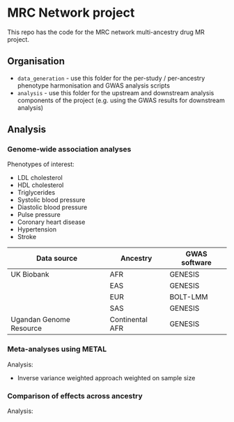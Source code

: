 # MRC Network project

This repo has the code for the MRC network multi-ancestry drug MR project.

## Organisation

- `data_generation` - use this folder for the per-study / per-ancestry phenotype harmonisation and GWAS analysis scripts
- `analysis` - use this folder for the upstream and downstream analysis components of the project (e.g. using the GWAS results for downstream analysis)

## Analysis 
### Genome-wide association analyses 
Phenotypes of interest: 
- LDL cholesterol
- HDL cholesterol
- Triglycerides
- Systolic blood pressure
- Diastolic blood pressure
- Pulse pressure
- Coronary heart disease
- Hypertension
- Stroke

| Data source  | Ancestry | GWAS software |
| --- | --- | --- |
| UK Biobank | AFR | GENESIS |
| | EAS| GENESIS  |
| | EUR | BOLT-LMM |
| | SAS | GENESIS |
| Ugandan Genome Resource | Continental AFR | GENESIS |

### Meta-analyses using METAL 
Analysis: 
- Inverse variance weighted approach weighted on sample size

### Comparison of effects across ancestry 
Analysis: 

